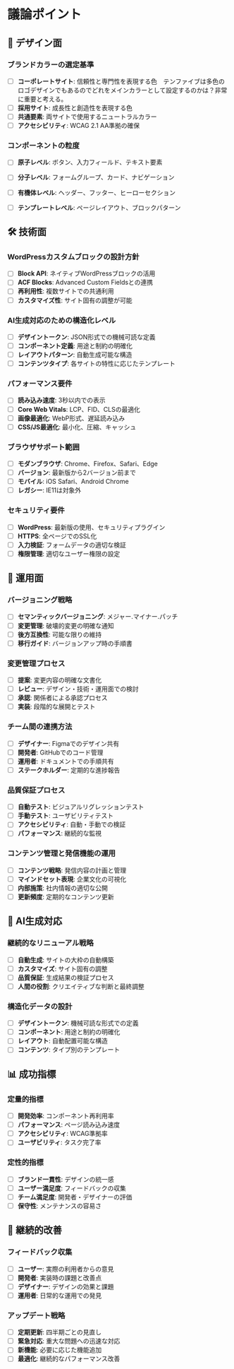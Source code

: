 # 議論ポイント

## 🎨 デザイン面

### ブランドカラーの選定基準
- [ ] **コーポレートサイト**: 信頼性と専門性を表現する色　テンファイブは多色のロゴデザインでもあるのでどれをメインカラーとして設定するのかは？非常に重要と考える。
- [ ] **採用サイト**: 成長性と創造性を表現する色
- [ ] **共通要素**: 両サイトで使用するニュートラルカラー
- [ ] **アクセシビリティ**: WCAG 2.1 AA準拠の確保

### コンポーネントの粒度
- [ ] **原子レベル**: ボタン、入力フィールド、テキスト要素
- [ ] **分子レベル**: フォームグループ、カード、ナビゲーション
- [ ] **有機体レベル**: ヘッダー、フッター、ヒーローセクション
- [ ] **テンプレートレベル**: ページレイアウト、ブロックパターン


## 🛠 技術面

### WordPressカスタムブロックの設計方針
- [ ] **Block API**: ネイティブWordPressブロックの活用
- [ ] **ACF Blocks**: Advanced Custom Fieldsとの連携
- [ ] **再利用性**: 複数サイトでの共通利用
- [ ] **カスタマイズ性**: サイト固有の調整が可能

### AI生成対応のための構造化レベル
- [ ] **デザイントークン**: JSON形式での機械可読な定義
- [ ] **コンポーネント定義**: 用途と制約の明確化
- [ ] **レイアウトパターン**: 自動生成可能な構造
- [ ] **コンテンツタイプ**: 各サイトの特性に応じたテンプレート

### パフォーマンス要件
- [ ] **読み込み速度**: 3秒以内での表示
- [ ] **Core Web Vitals**: LCP、FID、CLSの最適化
- [ ] **画像最適化**: WebP形式、遅延読み込み
- [ ] **CSS/JS最適化**: 最小化、圧縮、キャッシュ

### ブラウザサポート範囲
- [ ] **モダンブラウザ**: Chrome、Firefox、Safari、Edge
- [ ] **バージョン**: 最新版から2バージョン前まで
- [ ] **モバイル**: iOS Safari、Android Chrome
- [ ] **レガシー**: IE11は対象外

### セキュリティ要件
- [ ] **WordPress**: 最新版の使用、セキュリティプラグイン
- [ ] **HTTPS**: 全ページでのSSL化
- [ ] **入力検証**: フォームデータの適切な検証
- [ ] **権限管理**: 適切なユーザー権限の設定

## 🚀 運用面

### バージョニング戦略
- [ ] **セマンティックバージョニング**: メジャー.マイナー.パッチ
- [ ] **変更管理**: 破壊的変更の明確な通知
- [ ] **後方互換性**: 可能な限りの維持
- [ ] **移行ガイド**: バージョンアップ時の手順書

### 変更管理プロセス
- [ ] **提案**: 変更内容の明確な文書化
- [ ] **レビュー**: デザイン・技術・運用面での検討
- [ ] **承認**: 関係者による承認プロセス
- [ ] **実装**: 段階的な展開とテスト

### チーム間の連携方法
- [ ] **デザイナー**: Figmaでのデザイン共有
- [ ] **開発者**: GitHubでのコード管理
- [ ] **運用者**: ドキュメントでの手順共有
- [ ] **ステークホルダー**: 定期的な進捗報告

### 品質保証プロセス
- [ ] **自動テスト**: ビジュアルリグレッションテスト
- [ ] **手動テスト**: ユーザビリティテスト
- [ ] **アクセシビリティ**: 自動・手動での検証
- [ ] **パフォーマンス**: 継続的な監視

### コンテンツ管理と発信機能の運用
- [ ] **コンテンツ戦略**: 発信内容の計画と管理
- [ ] **マインドセット表現**: 企業文化の可視化
- [ ] **内部施策**: 社内情報の適切な公開
- [ ] **更新頻度**: 定期的なコンテンツ更新

## 🤖 AI生成対応

### 継続的なリニューアル戦略
- [ ] **自動生成**: サイトの大枠の自動構築
- [ ] **カスタマイズ**: サイト固有の調整
- [ ] **品質保証**: 生成結果の検証プロセス
- [ ] **人間の役割**: クリエイティブな判断と最終調整

### 構造化データの設計
- [ ] **デザイントークン**: 機械可読な形式での定義
- [ ] **コンポーネント**: 用途と制約の明確化
- [ ] **レイアウト**: 自動配置可能な構造
- [ ] **コンテンツ**: タイプ別のテンプレート

## 📊 成功指標

### 定量的指標
- [ ] **開発効率**: コンポーネント再利用率
- [ ] **パフォーマンス**: ページ読み込み速度
- [ ] **アクセシビリティ**: WCAG準拠率
- [ ] **ユーザビリティ**: タスク完了率

### 定性的指標
- [ ] **ブランド一貫性**: デザインの統一感
- [ ] **ユーザー満足度**: フィードバックの収集
- [ ] **チーム満足度**: 開発者・デザイナーの評価
- [ ] **保守性**: メンテナンスの容易さ

## 🔄 継続的改善

### フィードバック収集
- [ ] **ユーザー**: 実際の利用者からの意見
- [ ] **開発者**: 実装時の課題と改善点
- [ ] **デザイナー**: デザインの効果と課題
- [ ] **運用者**: 日常的な運用での発見

### アップデート戦略
- [ ] **定期更新**: 四半期ごとの見直し
- [ ] **緊急対応**: 重大な問題への迅速な対応
- [ ] **新機能**: 必要に応じた機能追加
- [ ] **最適化**: 継続的なパフォーマンス改善
